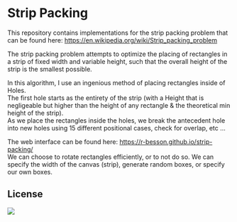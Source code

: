 # Strip Packing

This repository contains implementations for the strip packing problem that can be found here: https://en.wikipedia.org/wiki/Strip_packing_problem <br>

The strip packing problem attempts to optimize the placing of rectangles in a strip of fixed width and variable height, such that the overall height of the strip is the smallest possible. <br>

   In this algorithm, I use an ingenious method of placing rectangles inside of Holes. <br>
The first hole starts as the entirety of the strip (with a Height that is negligeable but higher than the height of any rectangle & the theoretical min height of the strip). <br>
As we place the rectangles inside the holes, we break the antecedent hole into new holes using 15 different positional cases, check for overlap, etc ... <br>

The web interface can be found here: https://r-besson.github.io/strip-packing/ <br>
We can choose to rotate rectangles efficiently, or to not do so. We can specify the width of the canvas (strip), generate random boxes, or specify our own boxes.

## License

[![](https://img.shields.io/badge/License-CC%201.0-lightgrey)](https://creativecommons.org/publicdomain/zero/1.0)
